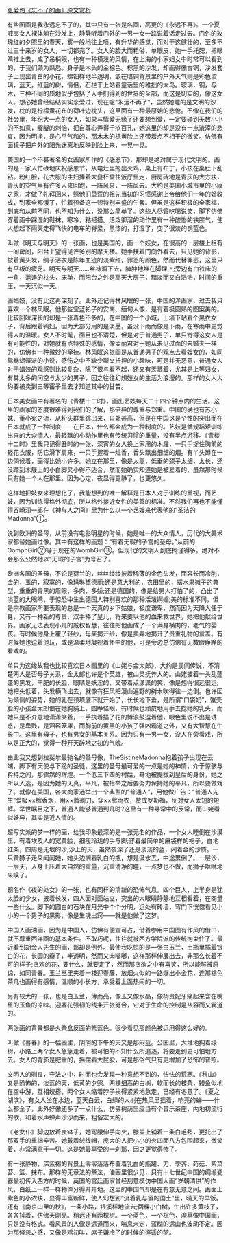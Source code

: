 [张爱玲《忘不了的画》原文赏析](https://www.vrrw.net/wx/9916.html)

有些图画是我永远忘不了的，其中只有一张是名画，高更的《永远不再》。一个夏威夷女人裸体躺在沙发上，静静听着门外的一男一女一路说着话走过去。门外的玫瑰红的夕照里的春天，雾一般地往上喷，有升华的感觉，而对于这健壮的，至多不过三十来岁的女人，一切都完了。女人的脸大而粗俗，单眼皮，她一手托腮，把眼睛推上去，成了吊梢眼，也有一种横泼的风情，在上海的小家妇女中时常可以看到的，于我们颇为熟悉。身子是木头的金棕色。棕黑的沙发，却画得像古铜，沙发套子上现出青白的小花，螺钿样地半透明，嵌在暗铜背景里的户外天气则是彩色玻璃，蓝天，红蓝的树，情侣，石栏干上站着童话里的稚拙的大鸟。玻璃，铜，与木，三种不同的质地似乎包括了人手扪得到的世界的全部，而这是切实的，像这女人。想必她曾经结结实实恋爱过，现在呢“永远不再了”，虽然她睡的是文明的沙发，枕的是柠檬黄花布的荷叶边枕头，这里面有一种最原始的悲怆。不像在我们的社会里，年纪大一点的女人，如果与情爱无缘了还要想到爱，一定要碰到无数小小的不如意，龊龊的刺恼，把自尊心弄得千疮百孔，她这里的却是没有一点渣滓的悲哀，因为明净，是心平气和的，那木木的棕黄脸上还带着点不相干的微笑。仿佛有面镜子把户外的阳光迷离地反映到脸上来，一晃一晃。

美国的一个不甚著名的女画家所作的《感恩节》，那却是绝对属于现代文明的。画的是一家人忙碌地庆祝感恩节，从电灶里拖出火鸡，桌上有布丁，小孩在桌肚下乱钻。粉红脸，花衣服的主妇捧着大叠杯盘往饭厅里走，厨房砖地是青灰的大方块，青灰的空气里有许多人来回跑，一阵风来，一阵风去。大约是美国小城市里的小康之家，才做了礼拜回来，照他们垦荒的祖先当初的习惯感谢上帝给他们一年的好收成，到家全都饿了，忙着预备这一顿特别丰盛的午餐。但虽是这样积极的全家福，到底和从前不同，也不知为什么，没那么简单了。这些人尽管吃喝说笑，脚下仿佛穿着雨中踩湿的鞋袜，寒冷，粘搭搭。活泼卿溜的动作里有一种酸惨的铁腥气，使人想起下雨天走得飞快的电车的脊梁，黑漆的，打湿了，变了很淡的钢蓝色。



叫做《明天与明天》的一张画，也是美国的，画一个妓女，在很高的一层楼上租有一间房间，阳台上望得见许多别的摩天楼。她手扶着门向外看去，只见她的背影，披着黄头发，绸子浴衣是陈年血迹的淡紫红，罪恶的颜色，然而代替罪恶，这里只有平板的疲乏。明天与明天……丝袜溜下去，臃肿地堆在脚踝上;旁边有白铁床的一角，邋遢的枕头，床单，而阳台之外是高天大房子，黯淡而又白浩浩，时间的重压，一天沉似一天。

画娼妓，没有比这再深刻了。此外还记得林风眠的一张，中国的洋画家，过去我只喜欢一个林风眠。他那些宝蓝衫子的安南、缅甸人像，是有着极圆熟的图案美的。比较回味深长的却是一张着色不多的，在中国的一个小城，土墙下站着个黑衣女子，背后跟着鸨妇。因为大部分用的是淡墨，虽没下雨而像是下雨，在寒雨中更觉得人的温暖。女人不时髦，面目也不清楚，但是对于普通男子，单只觉得这女人是有可能性的，对她就有点特殊的感情，像孟丽君对于她从未见过面的未婚夫一样的，仿佛有一种微妙的牵挂。林风眠这张画是从普通男子的观点去看妓女的，如同鸳鸯蝴蝶派的小说，感伤之中不缺少斯文扭捏的小趣味，可是并无恶意，普通女人对于娼妓的观感则比较复杂，除了恨与看不起，还又有羡慕着，尤其是上等妇女，有其太多的闲空与太少的男子，因之往往幻想妓女的生活为浪漫的。那样的女人大约要被卖到三等窑子里去才知道其中的甘苦。

日本美女画中有著名的《青楼十二时》，画出艺妓每天二十四个钟点内的生活。这里的画家的态度很难得到我们的了解，那倍异的尊重与郑重。中国的确也有苏小妹、董小宛之流，从粉头群里跳出来，自处甚高，但是在中国这是个性的突出而在日本就成了一种制度——在日本，什么都会成为一种制度的。艺妓是循规蹈矩训练出来的大众情人，最轻飘的小动作里也有传统习惯的重量，没有半点游移。《青楼十二时》里我只记得丑时的一张，深宵的女人换上家用的木屐，一只手捉住胸前的轻花衣服，防它滑下肩来，一只手握着一炷香，香头飘出细细的烟。有丫头蹲在一边伺候着，画得比她小许多。她立在那里，像是太高，低垂的颈子太细，太长，还没踏到木屐上的小白脚又小得不适合，然而她确实知道她是被爱着的，虽然那时候只有她一个人在那里。因为心定，夜显得更静了，也更悠久。

这样地把妓女来理想化了，我能想到的唯一解释是日本人对于训练的重视，而艺妓，因为训练得格外彻底，所以格外接近女性的美善的标准。不然我们再也不能懂得谷崎润一郎在《神与人之间》里为什么以一个艺妓来代表他的“圣洁的Madonna”①。

说到欧洲的圣母，从前没有电影明星的时候，她是唯一的大众情人，历代的大美术家都替她画过像。其中有这样的画题：“有着无瑕的子宫的圣母。”从前的OomphGirl②等于现在的WombGirl③。但现代的文明人到底拘谨得多。绝对不会那么公然地以“无瑕的子宫”为号召了。

欧洲各国的圣母，不论是荷兰的，丝丝缕缕披着稀薄的金色头发，面容长而冷削，金的，玉的，寂寞的，像玛琳黛德丽;还是意大利的，农田里的，摆水果摊子的典型，重重的青黑的眉眼，多肉，多娇;还是德国的，像是给男人打怕了的，凸出了淡蓝的大眼睛，于惊恐中生出德国人特别喜欢的那种活泼婀媚;美的标准不同，但是宗教画家所要表现的总是一个天真的乡下姑娘，极度谦卑，然而因为天降大任于身，又有一种新的尊贵，双手捧了皇儿，将来要以他的血来救世界，她把他献给世界。画家无法表现小儿的威权智慧，往往把他画成了一个满身横肉的，老气的婴孩。有时候他身上覆了轻纱，母亲揭开纱，像是卖弄地揭开了贵重礼物的盒盖。有时候她也逗着他玩，或是温柔地凝视着怀中的他，可是旁边总仿佛有无数眼睁睁的看戏的。

单只为这缘故我也比较喜欢日本画里的《山姥与金太郎》，大约是民间传说，不清楚两人是否母子关系，金太郎也许是个英雄，被山灵抚养大的。山姥披着一头乱蓬蓬的黑发，丰肥的长脸，眼睛是妖淫的，又带着点潇潇的笑，像是想得很远很远;她把头低着，头发横飞出去，就像有狂风把漫山遍野的树木吹得往一边倒。也许因为倾侧的姿势，她的乳在颈项底下就开始了，长长地下垂，是所谓“口袋奶”，蟹壳脸的小孩金太郎偎在她胸脯上，圆睁怪眼，有时候也顽皮地用手去捻她的乳头，而她只是不介意地潇潇笑着，一手执着描了花的博浪鼓逗着他，眼色里说不出是诱惑，是卑贱，是涵容笼罩，而胸前的黄黑的小孩子强凶霸道之外，又有大智慧在生长中。这里有母子，也有男女的基本关系。因为只有一男一女，没人在旁看戏，所以是正大的，觉得一种开天辟地之初的气魄。

由此我又想到拉斐尔最驰名的圣母像，TheSistineMadonna抱着孩子出现在云端，脚下有天使与下跪的圣徒。这里的圣母最可爱的一点是她的神情，介于惊骇与矜持之间，那骤然的辉煌。一个低三下四的村姑，蓦地被提拔到皇后的身份，她之所以入选，是因为她的天真，平凡，被抬举之后要努力保持她的平凡，所以要做戏了。就像在美国，各大商家选举出一个典型的“普通人”，用他做广告：“普通人先生”爱吸××牌香烟，用××牌剃刀，穿××牌雨衣，赞成罗斯福，反对女人太短的短裤。举世瞩目之下，普通人能够普通到几时?这里有一种寻常中的反常，而山姥看似妖异，其实是近人情的。

超写实派的梦一样的画，给我印象最深的是一张无名的作品，一个女人睡倒在沙漠里，有着埃及人的宽黄脸，细瘦玲珑的手与脚;穿着最简单的麻袋样的袍子，白地红条，四周是无垠的沙;沙上的天，虽然夜深了还是淡淡的蓝，闪着金的沙质。一只黄狮子走来闻闻她，她头边搁着乳白的瓶，想是汲水去，中途累倒了。一层沙，一层天，人身上压着大自然的重量，沉重清净的睡，一点梦也不做，而狮子咻咻地来嗅了。

题名作《夜的处女》的一张，也有同样的清新的恐怖气息。四个巨人，上半身是犹太脸的少女，披着长发，四人面对面站立，突出的大眼睛静静地互相看着，在商量一些什么。脚下的圆白的石块在月光中个个分明，远处有砖墙，穹门下恍惚看见小小的一个男子的黑影，像是生魂出窍——就是他做了这梦。

中国人画油画，因为是中国人，仿佛有便宜可占，借着参用中国固有作风的借口，就不尊重西洋画的基本条件。不取巧呢，往往就被西方学院派的传统拘束住了。最近看到胡金人先生的画，那却是例外。最使我吃惊的是一张白玉兰，土瓶里插着银白的花，长圆的瓣子，半透明，然而又肉嘟嘟，这样那样伸展出去，非那么长着不可的样子;贪欢的花，要什么，就要定了，然而那贪欲之中有喜笑，所以能够被原谅，如同青春。玉兰丛里夹着一枝迎春藤，放烟火似的一路爆出小金花，连那棕色茶几也画得有感情，温顺的小长方，承受着上面热闹的一切。

另有较大的一张，也是白玉兰，薄而亮，像玉又像水晶，像杨贵妃牙痛起来含在嘴里的玉鱼的凉味。迎春花强韧的线条开张努合，它对于生命的控制是从容而又霸道的。

两张画的背景都是火柴盒反面的紫蓝色。很少看见那颜色被运用得这么好的。

叫做《暮春》的一幅画里，阴阴的下午的天又是那闷蓝。公园里，大堆地拥着绿树，小路上两个女人急急走着，被可怕的不知什么所追逐，将要走到更可怕地方去。女人的背影是肥重的，摇摆着大屁股，可是那俗气只有更增加了恐怖的普照。

文明人的驯良，守法之中，时而也会发现一种意想不到的，怯怯的荒寒。《秋山》又是恐怖的，淡蓝的天，低黄的夕照。两棵细高的白树，软而长的枝条，鳗鱼似地在空中游，互相绞搭，两个女人缩着脖子挨得紧紧地急走，已经有冬意了。《夏之湖滨》，有女人坐在水边，蓝天白云，白绿的大树在热风里摇着，响亮的蝉——什么都全了，此外好像还多了一点什么，仿佛树荫里应当有个音乐茶座，内地初流行的歌，和着水声蝉声沙沙而来，粗俗宏大的。

《老女仆》脚边放着炭钵子，她弯腰伸手向火，膝盖上铺着一条白毛毡，更托出了那双手的重拙辛苦。她戴着绒线帽，庞大的人把小小的火四面八方包围起来，微笑着，非常满意于一切。这是她最享受的一刹那，因之更觉得惨了。

有一张静物，深紫褐的背景上零零落落布置着乳白的瓶罐、刀、荸荠、莳菇、紫菜苔、篮、抹布。那样的无章法的章法，油画里很少见，只有十七世纪中国的绸缎瓷器最初传入西方的时候，英国的宫廷画家曾经刻意模仿中国人画“岁朝清供”的作风，白纸上一样一样物件分得开开地。这里的中国气却是在有意无意之间。画面上紫色的小浓块，显得丰富新鲜，使人幻想到“流着乳与蜜的国土”里，晴天的早饭。还有《南京山里的秋》，一条小路，银溪样地流去;两棵小白树，生出许多黄枝子，各各抖着，仿佛天刚亮。稍远还有两棵树。一个蓝色，一个棕色，潦草像中国画，只是没有格式。看风景的人像是远道而来，喘息未定，蓝糊的远山也波动不定。因为那倏忽之感，又像是鸡初叫，席子嫌冷了的时候的迢遥的梦。

